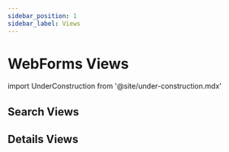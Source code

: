 ```yaml
---
sidebar_position: 1
sidebar_label: Views
---
```


# WebForms Views

import UnderConstruction from  '@site/under-construction.mdx'

<UnderConstruction />

## Search Views
## Details Views
